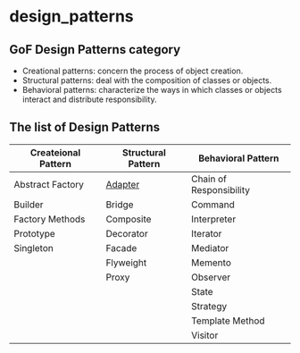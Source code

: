 # design_patterns


## GoF Design Patterns category

- Creational patterns: concern the process of object creation. 
- Structural patterns: deal with the composition of classes or objects. 
- Behavioral patterns: characterize the ways in which classes or objects interact and distribute responsibility. 

## The list of Design Patterns

| Createional Pattern | Structural Pattern                                 | Behavioral Pattern      |
| ------------------- | -------------------------------------------------- | ----------------------- |
| Abstract Factory    | [Adapter](structural/adapter/readme.md)            | Chain of Responsibility |
| Builder             | Bridge                                             | Command                 |
| Factory Methods     | Composite                                          | Interpreter             |
| Prototype           | Decorator                                          | Iterator                |
| Singleton           | Facade                                             | Mediator                |
|                     | Flyweight                                          | Memento                 |
|                     | Proxy                                              | Observer                |
|                     |                                                    | State                   |
|                     |                                                    | Strategy                |
|                     |                                                    | Template Method         |
|                     |                                                    | Visitor                 |
